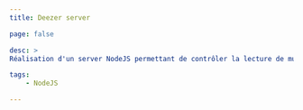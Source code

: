 ```yaml
---
title: Deezer server

page: false

desc: >
Réalisation d'un server NodeJS permettant de contrôler la lecture de musique Deezer à plusieurs. Le projet sur Github : <a href="https://github.com/guillaumewuip/Deezer-Server">Deezer Server</a>.

tags:
    - NodeJS

---
```



